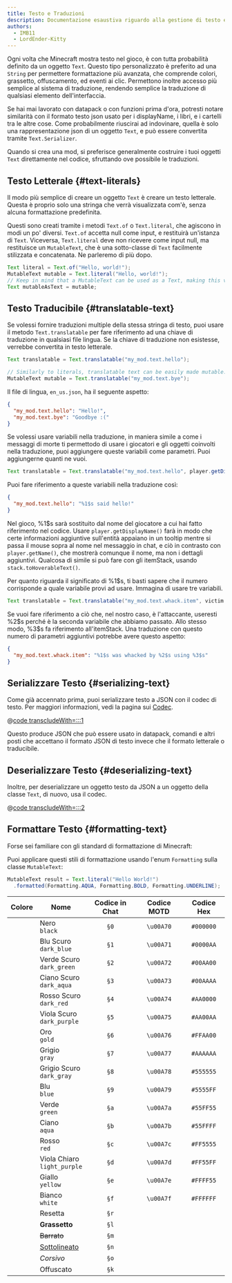 ```yaml
---
title: Testo e Traduzioni
description: Documentazione esaustiva riguardo alla gestione di testo e traduzioni formattate in Minecraft.
authors:
  - IMB11
  - LordEnder-Kitty
---
```


<!-- markdownlint-configure-file { MD033: { allowed_elements: [br, ColorSwatch, u] } } -->

Ogni volta che Minecraft mostra testo nel gioco, è con tutta probabilità definito da un oggetto `Text`.
Questo tipo personalizzato è preferito ad una `String` per permettere formattazione più avanzata, che comprende colori, grassetto, offuscamento, ed eventi ai clic. Permettono inoltre accesso più semplice al sistema di traduzione, rendendo semplice la traduzione di qualsiasi elemento dell'interfaccia.

Se hai mai lavorato con datapack o con funzioni prima d'ora, potresti notare similarità con il formato testo json usato per i displayName, i libri, e i cartelli tra le altre cose. Come probabilmente riuscirai ad indovinare, quella è solo una rappresentazione json di un oggetto `Text`, e può essere convertita tramite `Text.Serializer`.

Quando si crea una mod, si preferisce generalmente costruire i tuoi oggetti `Text` direttamente nel codice, sfruttando ove possibile le traduzioni.

## Testo Letterale {#text-literals}

Il modo più semplice di creare un oggetto `Text` è creare un testo letterale. Questa è proprio solo una stringa che verrà visualizzata com'è, senza alcuna formattazione predefinita.

Questi sono creati tramite i metodi `Text.of` o `Text.literal`, che agiscono in modi un po' diversi. `Text.of` accetta null come input, e restituirà un'istanza di `Text`. Viceversa, `Text.literal` deve non ricevere come input null, ma restituisce un `MutableText`, che è una sotto-classe di `Text` facilmente stilizzata e concatenata. Ne parleremo di più dopo.

```java
Text literal = Text.of("Hello, world!");
MutableText mutable = Text.literal("Hello, world!");
// Keep in mind that a MutableText can be used as a Text, making this valid:
Text mutableAsText = mutable;
```

## Testo Traducibile {#translatable-text}

Se volessi fornire traduzioni multiple della stessa stringa di testo, puoi usare il metodo `Text.translatable` per fare riferimento ad una chiave di traduzione in qualsiasi file lingua. Se la chiave di traduzione non esistesse, verrebbe convertita in testo letterale.

```java
Text translatable = Text.translatable("my_mod.text.hello");

// Similarly to literals, translatable text can be easily made mutable.
MutableText mutable = Text.translatable("my_mod.text.bye");
```

Il file di lingua, `en_us.json`, ha il seguente aspetto:

```json
{
  "my_mod.text.hello": "Hello!",
  "my_mod.text.bye": "Goodbye :("
}
```

Se volessi usare variabili nella traduzione, in maniera simile a come i messaggi di morte ti permettodo di usare i giocatori e gli oggetti coinvolti nella traduzione, puoi aggiungere queste variabili come parametri. Puoi aggiungerne quanti ne vuoi.

```java
Text translatable = Text.translatable("my_mod.text.hello", player.getDisplayName());
```

Puoi fare riferimento a queste variabili nella traduzione così:

```json
{
  "my_mod.text.hello": "%1$s said hello!"
}
```

Nel gioco, %1\$s sarà sostituito dal nome del giocatore a cui hai fatto riferimento nel codice. Usare `player.getDisplayName()` farà in modo che certe informazioni aggiuntive sull'entità appaiano in un tooltip mentre si passa il mouse sopra al nome nel messaggio in chat, e ciò in contrasto con `player.getName()`, che mostrerà comunque il nome, ma non i dettagli aggiuntivi. Qualcosa di simile si può fare con gli itemStack, usando `stack.toHoverableText()`.

Per quanto riguarda il significato di %1\$s, ti basti sapere che il numero corrisponde a quale variabile provi ad usare. Immagina di usare tre variabili.

```java
Text translatable = Text.translatable("my_mod.text.whack.item", victim.getDisplayName(), attacker.getDisplayName(), itemStack.toHoverableText());
```

Se vuoi fare riferimento a ciò che, nel nostro caso, è l'attaccante, useresti %2\$s perché è la seconda variabile che abbiamo passato. Allo stesso modo, %3\$s fa riferimento all'itemStack. Una traduzione con questo numero di parametri aggiuntivi potrebbe avere questo aspetto:

```json
{
  "my_mod.text.whack.item": "%1$s was whacked by %2$s using %3$s"
}
```

## Serializzare Testo {#serializing-text}

<!-- NOTE: These have been put into the reference mod as they're likely to be updated to codecs in the next few updates. -->

Come già accennato prima, puoi serializzare testo a JSON con il codec di testo. Per maggiori informazioni, vedi la pagina sui [Codec](./codecs).

@[code transcludeWith=:::1](@/reference/1.21.8/src/client/java/com/example/docs/rendering/TextTests.java)

Questo produce JSON che può essere usato in datapack, comandi e altri posti che accettano il formato JSON di testo invece che il formato letterale o traducibile.

## Deserializzare Testo {#deserializing-text}

Inoltre, per deserializzare un oggetto testo da JSON a un oggetto della classe `Text`, di nuovo, usa il codec.

@[code transcludeWith=:::2](@/reference/1.21.8/src/client/java/com/example/docs/rendering/TextTests.java)

## Formattare Testo {#formatting-text}

Forse sei familiare con gli standard di formattazione di Minecraft:

Puoi applicare questi stili di formattazione usando l'enum `Formatting` sulla classe `MutableText`:

```java
MutableText result = Text.literal("Hello World!")
  .formatted(Formatting.AQUA, Formatting.BOLD, Formatting.UNDERLINE);
```

|              Colore             | Nome                             | Codice in Chat | Codice MOTD | Codice Hex |
| :-----------------------------: | -------------------------------- | :------------: | :---------: | :--------: |
| <ColorSwatch color="#000000" /> | Nero<br />`black`                |      `§0`      |  `\u00A70` |  `#000000` |
| <ColorSwatch color="#0000AA" /> | Blu Scuro<br />`dark_blue`       |      `§1`      |  `\u00A71` |  `#0000AA` |
| <ColorSwatch color="#00AA00" /> | Verde Scuro<br />`dark_green`    |      `§2`      |  `\u00A72` |  `#00AA00` |
| <ColorSwatch color="#00AAAA" /> | Ciano Scuro<br />`dark_aqua`     |      `§3`      |  `\u00A73` |  `#00AAAA` |
| <ColorSwatch color="#AA0000" /> | Rosso Scuro<br />`dark_red`      |      `§4`      |  `\u00A74` |  `#AA0000` |
| <ColorSwatch color="#AA00AA" /> | Viola Scuro<br />`dark_purple`   |      `§5`      |  `\u00A75` |  `#AA00AA` |
| <ColorSwatch color="#FFAA00" /> | Oro<br />`gold`                  |      `§6`      |  `\u00A76` |  `#FFAA00` |
| <ColorSwatch color="#AAAAAA" /> | Grigio<br />`gray`               |      `§7`      |  `\u00A77` |  `#AAAAAA` |
| <ColorSwatch color="#555555" /> | Grigio Scuro<br />`dark_gray`    |      `§8`      |  `\u00A78` |  `#555555` |
| <ColorSwatch color="#5555FF" /> | Blu<br />`blue`                  |      `§9`      |  `\u00A79` |  `#5555FF` |
| <ColorSwatch color="#55FF55" /> | Verde<br />`green`               |      `§a`      |  `\u00A7a` |  `#55FF55` |
| <ColorSwatch color="#55FFFF" /> | Ciano<br />`aqua`                |      `§b`      |  `\u00A7b` |  `#55FFFF` |
| <ColorSwatch color="#FF5555" /> | Rosso<br />`red`                 |      `§c`      |  `\u00A7c` |  `#FF5555` |
| <ColorSwatch color="#FF55FF" /> | Viola Chiaro<br />`light_purple` |      `§d`      |  `\u00A7d` |  `#FF55FF` |
| <ColorSwatch color="#FFFF55" /> | Giallo<br />`yellow`             |      `§e`      |  `\u00A7e` |  `#FFFF55` |
| <ColorSwatch color="#FFFFFF" /> | Bianco<br />`white`              |      `§f`      |  `\u00A7f` |  `#FFFFFF` |
|                                 | Resetta                          |      `§r`      |             |            |
|                                 | **Grassetto**                    |      `§l`      |             |            |
|                                 | ~~Barrato~~                      |      `§m`      |             |            |
|                                 | <u>Sottolineato</u>              |      `§n`      |             |            |
|                                 | _Corsivo_                        |      `§o`      |             |            |
|                                 | Offuscato                        |      `§k`      |             |            |
